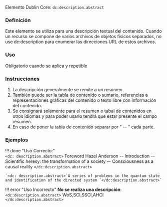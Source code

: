 Elemento Dublin Core: `dc:description.abstract`

### __Definición__
Este elemento se utiliza para una descripción textual del contenido. Cuando un recurso se compone de varios archivos de objetos físicos separados, no use dc:description para enumerar las direcciones URL de estos archivos. 

### __Uso__
Obligatorio cuando se aplica y repetible  

### __Instrucciones__  
1. La  descripción generalmente se remite a un resumen. 
2. También puede ser la tabla de contenido o sumario, referencias a representaciones gráficas del contenido o texto libre con información del contenido. 
3. Se consignará solamente para el resumen o tabal de contenidos en otros idiomas y para poder usarlo tendrá que estar presente el campo resumen. 
4. En caso de poner la tabla de contenido separar por “ -- ” cada parte.

### __Ejemplos__

!!! done "Uso Correcto:"  
    `<dc: description.abstract>` Foreword Hazel Anderson -- Introduction -- Scientific heresy: the transformation of a society -- Consciousness as a causal reality `</dc:description.abstract>` 
        
    `<dc: description.abstract>`A series of problems in the quantum state and identification of the directed system `</dc:description.abstract>`

!!! error "Uso Incorrecto"
    **No se realiza una descripción**:  
    `<dc:description.abstract>` WoS,SCI,SSCI,AHCI `</dc:description.abstract>`
